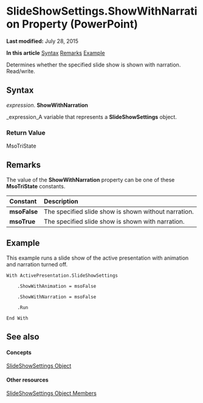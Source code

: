 
# SlideShowSettings.ShowWithNarration Property (PowerPoint)

 **Last modified:** July 28, 2015

 **In this article**
 [Syntax](#sectionSection0)
 [Remarks](#sectionSection1)
 [Example](#sectionSection2)


Determines whether the specified slide show is shown with narration. Read/write.


## Syntax
<a name="sectionSection0"> </a>

 _expression_. **ShowWithNarration**

 _expression_A variable that represents a  **SlideShowSettings** object.


### Return Value

MsoTriState


## Remarks
<a name="sectionSection1"> </a>

The value of the  **ShowWithNarration** property can be one of these **MsoTriState** constants.



|**Constant**|**Description**|
|:-----|:-----|
| **msoFalse**|The specified slide show is shown without narration. |
| **msoTrue**| The specified slide show is shown with narration.|

## Example
<a name="sectionSection2"> </a>

This example runs a slide show of the active presentation with animation and narration turned off.


```
With ActivePresentation.SlideShowSettings

    .ShowWithAnimation = msoFalse

    .ShowWithNarration = msoFalse

    .Run

End With
```


## See also
<a name="sectionSection2"> </a>


#### Concepts


 [SlideShowSettings Object](d58c7c3b-a1cc-d819-b386-fd3fb7f967a2.md)
#### Other resources


 [SlideShowSettings Object Members](3a91d7dd-ae3f-de42-46e4-e8749e61835d.md)
